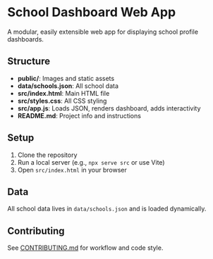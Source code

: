 # School Dashboard Web App

A modular, easily extensible web app for displaying school profile dashboards.

## Structure

- **public/**: Images and static assets
- **data/schools.json**: All school data
- **src/index.html**: Main HTML file
- **src/styles.css**: All CSS styling
- **src/app.js**: Loads JSON, renders dashboard, adds interactivity
- **README.md**: Project info and instructions

## Setup

1. Clone the repository
2. Run a local server (e.g., `npx serve src` or use Vite)
3. Open `src/index.html` in your browser

## Data

All school data lives in `data/schools.json` and is loaded dynamically.

## Contributing

See [CONTRIBUTING.md](CONTRIBUTING.md) for workflow and code style.
